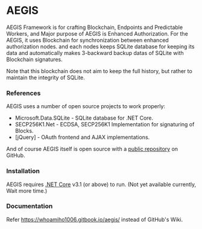 # AEGIS 
AEGIS Framework is for crafting Blockchain, Endpoints and Predictable Workers, and Major purpose of AEGIS is Enhanced Authorization. For the AEGIS, it uses Blockchain for synchronization between enhanced authorization nodes. and each nodes keeps SQLite database for keeping its data and automatically makes 3-backward backup datas of SQLite with Blockchain signatures.

Note that this blockchain does not aim to keep the full history, but rather to maintain the integrity of SQLite.

### References
AEGIS uses a number of open source projects to work properly:

* Microsoft.Data.SQLite - SQLite database for .NET Core.
* SECP256K1.Net - ECDSA, SECP256K1 Implementation for signaturing of Blocks.
* [jQuery] - OAuth frontend and AJAX implementations.

And of course AEGIS itself is open source with a [public repository](https://github.com/whoamiho1006/aegis) on GitHub.

### Installation

AEGIS requires [.NET Core](https://dotnet.microsoft.com/download/dotnet-core/3.1) v3.1 (or above) to run.
(Not yet available currently, Wait more time.)

### Documentation
Refer https://whoamiho1006.gitbook.io/aegis/ instead of GitHub's Wiki.